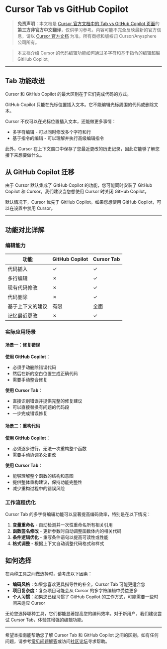 # Cursor Tab vs GitHub Copilot

> **免责声明**：本文档是 [Cursor 官方文档中的 Tab vs GitHub Copilot 页面](https://docs.cursor.com/tab/from-gh-copilot)的**第三方非官方中文翻译**，仅供学习参考。内容可能不完全反映最新的官方信息，请以 [Cursor 官方文档](https://docs.cursor.com) 为准。所有商标和版权归 Cursor/Anysphere 公司所有。

> 本文档介绍 Cursor 的代码编辑功能如何通过多字符和基于指令的编辑超越 GitHub Copilot。

---

## Tab 功能改进

Cursor 和 GitHub Copilot 的最大区别在于它们完成代码的方式。

GitHub Copilot 只能在光标位置插入文本。它不能编辑光标周围的代码或删除文本。

Cursor 不仅可以在光标位置插入文本，还能做更多事情：

* 多字符编辑 - 可以同时修改多个字符和行
* 基于指令的编辑 - 可以理解并执行高级编辑指令

此外，Cursor 在上下文窗口中保存了您最近更改的历史记录，因此它能够了解您接下来想要做什么。

## 从 GitHub Copilot 迁移

由于 Cursor 默认集成了 GitHub Copilot 的功能，您可能同时安装了 GitHub Copilot 和 Cursor。我们建议当您想使用 Cursor 时关闭 GitHub Copilot。

默认情况下，Cursor 优先于 GitHub Copilot。如果您想使用 GitHub Copilot，可以在设置中禁用 Cursor。

---

## 功能对比详解

### 编辑能力

| 功能 | GitHub Copilot | Cursor Tab |
|------|---------------|------------|
| 代码插入 | ✓ | ✓ |
| 多行编辑 | ✗ | ✓ |
| 现有代码修改 | ✗ | ✓ |
| 代码删除 | ✗ | ✓ |
| 基于上下文的建议 | 有限 | 全面 |
| 记忆最近更改 | ✗ | ✓ |

### 实际应用场景

#### 场景一：修复错误

**使用 GitHub Copilot**：
- 必须手动删除错误代码
- 然后在新的空白位置生成正确代码
- 需要手动整合修复

**使用 Cursor Tab**：
- 直接识别错误并提供完整的修复建议
- 可以直接替换有问题的代码段
- 一步完成错误修复

#### 场景二：重构代码

**使用 GitHub Copilot**：
- 必须逐步进行，无法一次重构整个函数
- 需要手动协调多处更改

**使用 Cursor Tab**：
- 能够理解整个函数的结构和意图
- 提供整体重构建议，保持功能完整性
- 减少重构过程中的错误风险

### 工作流程优化

Cursor Tab 的多字符编辑功能可以显著提高编码效率，特别是在以下情况：

1. **变量重命名** - 自动检测并一次性重命名所有相关引用
2. **函数签名修改** - 更新参数时自动调整函数体内的相关代码
3. **条件逻辑优化** - 重写条件语句以提高可读性或性能
4. **格式调整** - 根据上下文自动调整代码格式和样式

## 如何选择

在两种工具之间做选择时，请考虑以下因素：

- **编码风格**：如果您喜欢更具指导性的补全，Cursor Tab 可能更适合您
- **项目复杂度**：复杂项目可能会从 Cursor 的多字符编辑中受益更多
- **个人习惯**：如果您已经习惯了 GitHub Copilot 的工作方式，可能需要一些时间来适应 Cursor

无论您选择哪种工具，它们都能显著提高您的编码效率。对于新用户，我们建议尝试 Cursor Tab，体验其增强的编辑功能。

---

希望本指南能帮助您了解 Cursor Tab 和 GitHub Copilot 之间的区别。如有任何问题，请参考[常见问题解答](/cursor-faq)或访问[社区论坛](https://forum.cursor.com)寻求帮助。 
